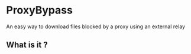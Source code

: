 # ProxyBypass
An easy way to download files blocked by a proxy using an external relay

## What is it ?

